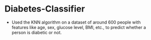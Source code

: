 # Diabetes-Classifier


- Used the KNN algorithm on a dataset of around 600 people with features like
age, sex, glucose level, BMI, etc., to predict whether a person is diabetic or not.
